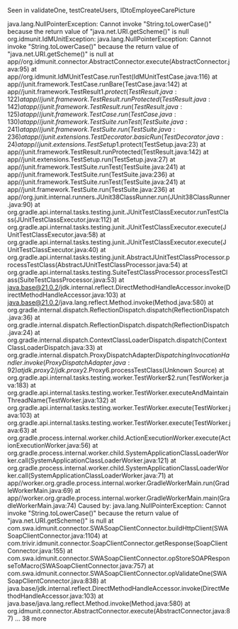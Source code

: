 
Seen in validateOne, testCreateUsers, IDtoEmployeeCarePicture

java.lang.NullPointerException: Cannot invoke "String.toLowerCase()" because the return value of "java.net.URI.getScheme()" is null
org.idmunit.IdMUnitException: java.lang.NullPointerException: Cannot invoke "String.toLowerCase()" because the return value of "java.net.URI.getScheme()" is null
	at app//org.idmunit.connector.AbstractConnector.execute(AbstractConnector.java:95)
	at app//org.idmunit.IdMUnitTestCase.runTest(IdMUnitTestCase.java:116)
	at app//junit.framework.TestCase.runBare(TestCase.java:142)
	at app//junit.framework.TestResult$1.protect(TestResult.java:122)
	at app//junit.framework.TestResult.runProtected(TestResult.java:142)
	at app//junit.framework.TestResult.run(TestResult.java:125)
	at app//junit.framework.TestCase.run(TestCase.java:130)
	at app//junit.framework.TestSuite.runTest(TestSuite.java:241)
	at app//junit.framework.TestSuite.run(TestSuite.java:236)
	at app//junit.extensions.TestDecorator.basicRun(TestDecorator.java:24)
	at app//junit.extensions.TestSetup$1.protect(TestSetup.java:23)
	at app//junit.framework.TestResult.runProtected(TestResult.java:142)
	at app//junit.extensions.TestSetup.run(TestSetup.java:27)
	at app//junit.framework.TestSuite.runTest(TestSuite.java:241)
	at app//junit.framework.TestSuite.run(TestSuite.java:236)
	at app//junit.framework.TestSuite.runTest(TestSuite.java:241)
	at app//junit.framework.TestSuite.run(TestSuite.java:236)
	at app//org.junit.internal.runners.JUnit38ClassRunner.run(JUnit38ClassRunner.java:90)
	at org.gradle.api.internal.tasks.testing.junit.JUnitTestClassExecutor.runTestClass(JUnitTestClassExecutor.java:112)
	at org.gradle.api.internal.tasks.testing.junit.JUnitTestClassExecutor.execute(JUnitTestClassExecutor.java:58)
	at org.gradle.api.internal.tasks.testing.junit.JUnitTestClassExecutor.execute(JUnitTestClassExecutor.java:40)
	at org.gradle.api.internal.tasks.testing.junit.AbstractJUnitTestClassProcessor.processTestClass(AbstractJUnitTestClassProcessor.java:54)
	at org.gradle.api.internal.tasks.testing.SuiteTestClassProcessor.processTestClass(SuiteTestClassProcessor.java:53)
	at java.base@21.0.2/jdk.internal.reflect.DirectMethodHandleAccessor.invoke(DirectMethodHandleAccessor.java:103)
	at java.base@21.0.2/java.lang.reflect.Method.invoke(Method.java:580)
	at org.gradle.internal.dispatch.ReflectionDispatch.dispatch(ReflectionDispatch.java:36)
	at org.gradle.internal.dispatch.ReflectionDispatch.dispatch(ReflectionDispatch.java:24)
	at org.gradle.internal.dispatch.ContextClassLoaderDispatch.dispatch(ContextClassLoaderDispatch.java:33)
	at org.gradle.internal.dispatch.ProxyDispatchAdapter$DispatchingInvocationHandler.invoke(ProxyDispatchAdapter.java:92)
	at jdk.proxy2/jdk.proxy2.$Proxy6.processTestClass(Unknown Source)
	at org.gradle.api.internal.tasks.testing.worker.TestWorker$2.run(TestWorker.java:183)
	at org.gradle.api.internal.tasks.testing.worker.TestWorker.executeAndMaintainThreadName(TestWorker.java:132)
	at org.gradle.api.internal.tasks.testing.worker.TestWorker.execute(TestWorker.java:103)
	at org.gradle.api.internal.tasks.testing.worker.TestWorker.execute(TestWorker.java:63)
	at org.gradle.process.internal.worker.child.ActionExecutionWorker.execute(ActionExecutionWorker.java:56)
	at org.gradle.process.internal.worker.child.SystemApplicationClassLoaderWorker.call(SystemApplicationClassLoaderWorker.java:121)
	at org.gradle.process.internal.worker.child.SystemApplicationClassLoaderWorker.call(SystemApplicationClassLoaderWorker.java:71)
	at app//worker.org.gradle.process.internal.worker.GradleWorkerMain.run(GradleWorkerMain.java:69)
	at app//worker.org.gradle.process.internal.worker.GradleWorkerMain.main(GradleWorkerMain.java:74)
Caused by: java.lang.NullPointerException: Cannot invoke "String.toLowerCase()" because the return value of "java.net.URI.getScheme()" is null
	at com.swa.idmunit.connector.SWASoapClientConnector.buildHttpClient(SWASoapClientConnector.java:1104)
	at com.trivir.idmunit.connector.SoapClientConnector.getResponse(SoapClientConnector.java:155)
	at com.swa.idmunit.connector.SWASoapClientConnector.opStoreSOAPResponseToMacro(SWASoapClientConnector.java:757)
	at com.swa.idmunit.connector.SWASoapClientConnector.opValidateOne(SWASoapClientConnector.java:838)
	at java.base/jdk.internal.reflect.DirectMethodHandleAccessor.invoke(DirectMethodHandleAccessor.java:103)
	at java.base/java.lang.reflect.Method.invoke(Method.java:580)
	at org.idmunit.connector.AbstractConnector.execute(AbstractConnector.java:87)
	... 38 more

